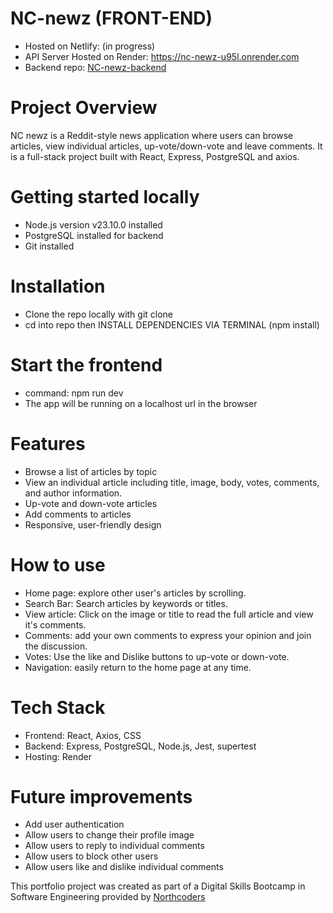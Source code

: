 # NC-newz (FRONT-END)

- Hosted on Netlify: (in progress)
- API Server Hosted on Render: https://nc-newz-u95l.onrender.com
- Backend repo: [NC-newz-backend](https://github.com/bbell2411/NC-news)

# Project Overview 
NC newz is a Reddit-style news application where users can browse articles, view individual articles, up-vote/down-vote and leave comments. It is a full-stack project built with React, Express, PostgreSQL and axios.

# Getting started locally
- Node.js version v23.10.0 installed
- PostgreSQL installed for backend
- Git installed

 # Installation
 - Clone the repo locally with git clone <repo-url>
 - cd into repo then INSTALL DEPENDENCIES VIA TERMINAL (npm install)

# Start the frontend 
- command: npm run dev
- The app will be running on a localhost url in the browser

# Features 
- Browse a list of articles by topic
- View an individual article including title, image, body, votes, comments, and author information.
- Up-vote and down-vote articles
- Add comments to articles
- Responsive, user-friendly design

# How to use
- Home page: explore other user's articles by scrolling.
- Search Bar: Search articles by keywords or titles.
- View article: Click on the image or title to read the full article and view it's comments.
- Comments: add your own comments to express your opinion and join the discussion.
- Votes: Use the like and Dislike buttons to up-vote or down-vote.
- Navigation: easily return to the home page at any time.

# Tech Stack
- Frontend: React, Axios, CSS
- Backend: Express, PostgreSQL, Node.js, Jest, supertest
- Hosting: Render

# Future improvements
- Add user authentication
- Allow users to change their profile image
- Allow users to reply to individual comments
- Allow users to block other users
- Allow users like and dislike individual comments

This portfolio project was created as part of a Digital Skills Bootcamp in Software Engineering provided by [Northcoders](https://northcoders.com/)
